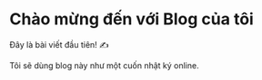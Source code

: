 # Chào mừng đến với Blog của tôi

Đây là bài viết đầu tiên! ✍️

Tôi sẽ dùng blog này như một cuốn nhật ký online.

